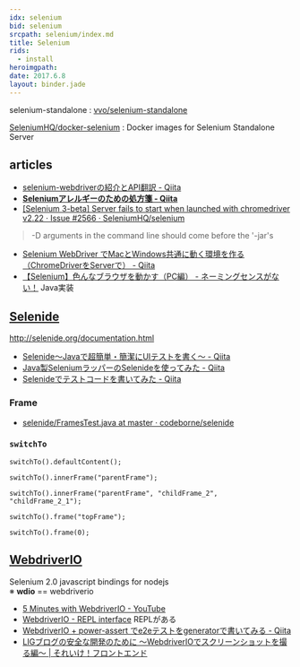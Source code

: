 ```yaml
---
idx: selenium
bid: selenium
srcpath: selenium/index.md
title: Selenium
rids:
  - install
heroimgpath:
date: 2017.6.8
layout: binder.jade
---
```


selenium-standalone
: [vvo/selenium\-standalone ](https://github.com/vvo/selenium-standalone)

[SeleniumHQ/docker-selenium](https://github.com/SeleniumHQ/docker-selenium)
: Docker images for Selenium Standalone Server


## articles

- [selenium\-webdriverの紹介とAPI翻訳 \- Qiita](http://qiita.com/nazomikan/items/40b86dc5619bb1795aaa)
- __[Seleniumアレルギーのための処方箋 \- Qiita](http://qiita.com/cognitom/items/27b7375bea653b414c8f)__
- [\[Selenium 3\-beta\] Server fails to start when launched with chromedriver v2\.22 · Issue \#2566 · SeleniumHQ/selenium](https://github.com/SeleniumHQ/selenium/issues/2566)
> -D arguments in the command line should come before the '-jar's
- [Selenium WebDriver でMacとWindows共通に動く環境を作る（ChromeDriverをServerで） \- Qiita](http://qiita.com/kochizufan/items/905165b92c7e70986f60)
- [【Selenium】色んなブラウザを動かす（PC編） \- ネーミングセンスがない！](http://unagi-tabetai.hatenablog.com/entry/2015/05/25/125030) Java実装


## [Selenide](http://selenide.org/)
http://selenide.org/documentation.html

- [Selenide～Javaで超簡単・簡潔にUIテストを書く～ \- Qiita](http://qiita.com/tatesuke/items/589e30ab9b3dc7037e26)
- [Java製SeleniumラッパーのSelenideを使ってみた \- Qiita](http://qiita.com/nyasba/items/6ab42fc73a912426ee5d)
- [Selenideでテストコードを書いてみた \- Qiita](http://qiita.com/nyakome/items/207daf3050809c269e8e)

### Frame
- [selenide/FramesTest\.java at master · codeborne/selenide](https://github.com/codeborne/selenide/blob/master/src/test/java/integration/FramesTest.java)

### `switchTo`
```
switchTo().defaultContent();

switchTo().innerFrame("parentFrame");

switchTo().innerFrame("parentFrame", "childFrame_2", "childFrame_2_1");

switchTo().frame("topFrame");

switchTo().frame(0);
```


## [WebdriverIO](http://webdriver.io/)
Selenium 2\.0 javascript bindings for nodejs  
※ __wdio__ == webdriverio

- [5 Minutes with WebdriverIO \- YouTube](https://www.youtube.com/watch?v=vPes7NKeYno)
- [WebdriverIO \- REPL interface](http://webdriver.io/guide/usage/repl.html) REPLがある
- [WebdriverIO \+ power\-assert でe2eテストをgeneratorで書いてみる \- Qiita](http://qiita.com/yoshi6jp@github/items/24d01dfc6712dbf112aa)
- [LIGブログの安全な開発のために 〜WebdriverIOでスクリーンショットを撮る編〜 \| それいけ！フロントエンド](https://liginc.co.jp/304470)
